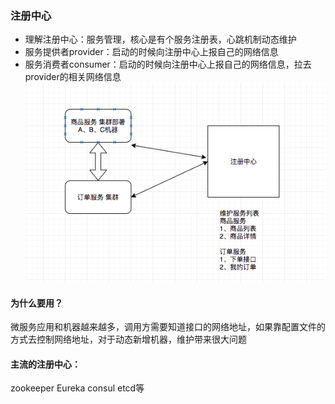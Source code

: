 ### 注册中心

+ 理解注册中心：服务管理，核心是有个服务注册表，心跳机制动态维护
+ 服务提供者provider：启动的时候向注册中心上报自己的网络信息
+ 服务消费者consumer：启动的时候向注册中心上报自己的网络信息，拉去provider的相关网络信息
![注册中心](/springcloud核心组件/images/注册中心.png)

#### 为什么要用？
微服务应用和机器越来越多，调用方需要知道接口的网络地址，如果靠配置文件的方式去控制网络地址，对于动态新增机器，维护带来很大问题

#### 主流的注册中心：
zookeeper Eureka consul etcd等
